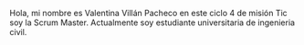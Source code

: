 Hola, mi nombre es Valentina Villán Pacheco en este ciclo 4 de misión Tic soy la Scrum Master. Actualmente soy estudiante universitaria de ingenieria civil.